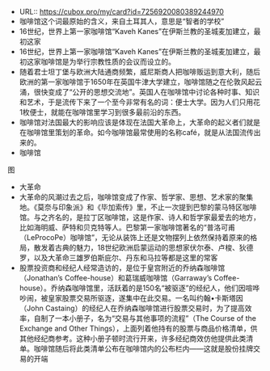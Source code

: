- URL:: https://cubox.pro/my/card?id=7256920080389244970
- 咖啡馆这个词最原始的含义，来自土耳其人，意思是“智者的学校”
- 16世纪，世界上第一家咖啡馆“Kaveh Kanes”在伊斯兰教的圣城麦加建立，最初这家
- 16世纪，世界上第一家咖啡馆“Kaveh Kanes”在伊斯兰教的圣城麦加建立，最初这家咖啡馆是为举行宗教性质的会议而设立的。
- 随着君士坦丁堡与欧洲大陆通商频繁，威尼斯商人把咖啡贩运到意大利，随后欧洲的第一家咖啡馆于1650年在英国牛津大学建立，咖啡馆随之在伦敦风起云涌，很快变成了“公开的思想交流地”。英国人在咖啡馆中讨论各种时事、知识和艺术，于是流传下来了一个至今非常有名的词：便士大学。因为人们只用花1枚便士，就能在咖啡馆里学习到很多最前沿的东西。
- 咖啡馆对法国最大的影响应该是体现在法国大革命上，大革命的起义者们就是在咖啡馆里策划的革命。如今咖啡馆最常使用的名称café，就是从法国流传出来的。
- 咖啡馆



图
- 大革命
- 大革命的风潮过去之后，咖啡馆变成了作家、哲学家、思想、艺术家的聚集地。《莫奈与印象派》和《毕加索传》里，不止一次提到巴黎的蒙马特区咖啡馆。与之齐名的，是拉丁区咖啡馆，这是作家、诗人和哲学家最爱去的地方，比如海明威、萨特和贝克特等人。巴黎第一家咖啡馆著名的“普洛可甫（LeProcoPe）咖啡馆”，无论从装饰上还是文物摆列上依然保持着原来的格局，散发着古典的魅力，18世纪欧洲启蒙运动的思想家伏尔泰、卢梭、狄德罗，以及大革命三雄罗伯斯庇尔、丹东和马拉等都是这里的常客
- 股票投资商和经纪人经常造访的，是位于皇宫附近的乔纳森咖啡馆（Jonathan’s Coffee-house）和葛瑞威咖啡馆（Garraway’s Coffee-house）。乔纳森咖啡馆里，活跃着的是150名“被驱逐”的经纪人，他们因喧哗吵闹，被皇家股票交易所驱逐，遂集中在此交易。一名叫约翰•卡斯塔因（John Castaing）的经纪人在乔纳森咖啡馆进行股票交易时，为了提高效率，自制了一本小册子，名为“交易与其他事项的流程”（The Course of the Exchange and Other Things），上面列着他持有的股票与商品价格清单，供其他经纪商参考。这种小册子顿时流行开来，许多经纪商效仿他提供此类清单。咖啡馆随后将此类清单公布在咖啡馆内的公布栏内——这就是股份挂牌交易的开端
